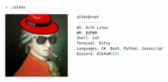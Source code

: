 ```zsh
> ./alk4x
```

<img align="left" src="https://raw.githubusercontent.com/Alk4Sec/Alk4Sec/main/assets/0b6f817f9f4be8b5b4134df8d2e38168.png" alt="alk4.png" width="200"/>

```csharp
    alk4x@root
    -----------
    OS: Arch Linux
    WM: BSPWM
    Shell: zsh
    Terminal: Kitty
    Languages: C#, Bash, Python, Javascript
    Discord: Alk4x#0195
```
